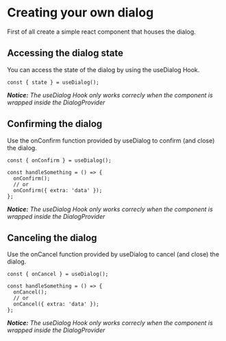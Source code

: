 # Creating your own dialog

First of all create a simple react component that houses the dialog.

## Accessing the dialog state

You can access the state of the dialog by using the useDialog Hook.

```tsx
const { state } = useDialog();
```

_**Notice:** The useDialog Hook only works correcly when the component is wrapped inside the DialogProvider_

## Confirming the dialog

Use the onConfirm function provided by useDialog to confirm (and close) the dialog.

```tsx
const { onConfirm } = useDialog();

const handleSomething = () => {
  onConfirm();
  // or
  onConfirm({ extra: 'data' });
};
```

_**Notice:** The useDialog Hook only works correcly when the component is wrapped inside the DialogProvider_

## Canceling the dialog

Use the onCancel function provided by useDialog to cancel (and close) the dialog.

```tsx
const { onCancel } = useDialog();

const handleSomething = () => {
  onCancel();
  // or
  onCancel({ extra: 'data' });
};
```

_**Notice:** The useDialog Hook only works correcly when the component is wrapped inside the DialogProvider_
